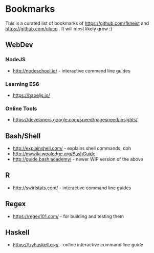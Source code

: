 # Bookmarks

This is a curated list of bookmarks of https://github.com/fkneist and https://github.com/uloco . It will most likely grow :)

## WebDev
### NodeJS
* http://nodeschool.io/ - interactive command line guides

### Learning ES6
* https://babeljs.io/

### Online Tools
* https://developers.google.com/speed/pagespeed/insights/

## Bash/Shell
* http://explainshell.com/ - explains shell commands, doh
* http://mywiki.wooledge.org/BashGuide 
* http://guide.bash.academy/ - newer WIP version of the above

## R
* http://swirlstats.com/ - interactive command line guides

## Regex
* https://regex101.com/ - for building and testing them

## Haskell
* https://tryhaskell.org/ - online interactive command line guide
